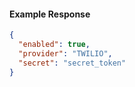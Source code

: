 
#### Example Response
```json
{
  "enabled": true,
  "provider": "TWILIO",
  "secret": "secret_token"
}